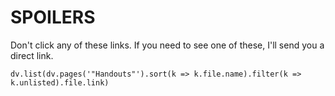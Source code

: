 # SPOILERS
Don't click any of these links. If you need to see one of these, I'll send you a direct link.

```dataviewjs
dv.list(dv.pages('"Handouts"').sort(k => k.file.name).filter(k => k.unlisted).file.link)
```

